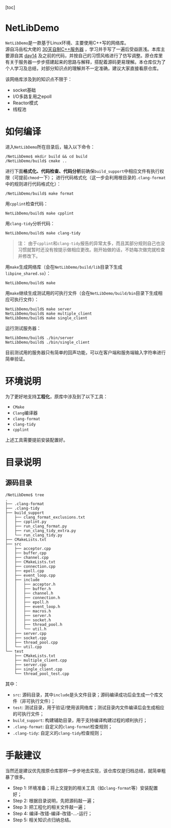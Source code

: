 [toc]

# NetLibDemo
`NetLibDemo`是一款基于Linux环境、主要使用C++写的网络库。  
源自冯岳松大佬的 [30天自制C++服务器](https://github.com/yuesong-feng/30dayMakeCppServer) ，学习并手写了一遍后受益匪浅。本库主要源自其 [day14](https://github.com/yuesong-feng/30dayMakeCppServer/tree/main/code/day14) 及之前的代码，并按自己的习惯风格进行了仿写调整。原仓库里有关于服务器一步步搭建起来的思路与解释，搭配着源码更易理解。本仓库仅为了个人学习及总结，对部分知识点的理解并不一定准确，建议大家直接看原仓库。  

该网络库涉及到的知识点不限于：
- socket基础
- I/O多路复用之epoll
- Reactor模式
- 线程池

# 如何编译
进入`NetLibDemo`所在目录后，输入以下命令：  
```shell
/NetLibDemo$ mkdir build && cd build
/NetLibDemo/build$ cmake ..
```
进行下面**格式化、代码检查、代码分析**前确保`build_support`中相应文件有执行权限（可提前`chmod`一下）；
进行代码格式化（这一步会利用根目录的`.clang-format`中的规则进行代码格式化）：
```shell
/NetLibDemo/build$ make format
```
用`cpplint`检查代码：
```shell
NetLibDemo/build$ make cpplint
```
用`clang-tidy`分析代码：
```shell
NetLibDemo/build$ make clang-tidy
```
> 注： 由于`cpplint`和`clang-tidy`报告的异常太多，而且其部分规则自己也没习惯就暂时还没有按提示做相应更改。刚开始做的话，不妨每次做完就检查并修改下。

用`make`生成网络库（会在`NetLibDemo/build/lib`目录下生成`libpine_shared.so`）：
```shell
NetLibDemo/build$ make
```
用`make`继续生成测试用的可执行文件（会在`NetLibDemo/build/bin`目录下生成相应可执行文件）：
```shell
NetLibDemo/build$ make server
NetLibDemo/build$ make multiple_client
NetLibDemo/build$ make single_client
```
运行测试服务器：
```shell
NetLibDemo/build$ ./bin/server
NetLibDemo/build$ ./bin/single_client
```
目前测试用的服务器只有简单的回声功能，可以在客户端和服务端输入字符串进行简单验证。
# 环境说明
为了更好地支持**工程化**，原库中涉及到了以下工具：
- `CMake`
- `Clang`编译器
- `clang-format`
- `clang-tidy`
- `cpplint`  

上述工具需要提前安装配置好。


# 目录说明
## 源码目录
```shell
/NetLibDemo$ tree
.
├── .clang-format
├── .clang-tidy
├── build_support
│   ├── clang_format_exclusions.txt
│   ├── cpplint.py
│   ├── run_clang_format.py
│   ├── run_clang_tidy_extra.py
│   └── run_clang_tidy.py
├── CMakeLists.txt
├── src
│   ├── acceptor.cpp
│   ├── buffer.cpp
│   ├── channel.cpp
│   ├── CMakeLists.txt
│   ├── connection.cpp
│   ├── epoll.cpp
│   ├── event_loop.cpp
│   ├── include
│   │   ├── acceptor.h
│   │   ├── buffer.h
│   │   ├── channel.h
│   │   ├── connection.h
│   │   ├── epoll.h
│   │   ├── event_loop.h
│   │   ├── macros.h
│   │   ├── server.h
│   │   ├── socket.h
│   │   ├── thread_pool.h
│   │   └── util.h
│   ├── server.cpp
│   ├── socket.cpp
│   ├── thread_pool.cpp
│   └── util.cpp
└── test
    ├── CMakeLists.txt
    ├── multiple_client.cpp
    ├── server.cpp
    ├── single_client.cpp
    └── thread_pool_test.cpp
```
其中：
- `src`: 源码目录，其中`include`是头文件目录；源码编译成功后会生成一个库文件（非可执行文件）；
- `test`: 测试目录，用于验证/使用该网络库；测试目录内文件编译后会生成相应的可执行文件；
- `build_support`: 构建辅助目录，用于支持编译构建过程的顺利执行；
- `.clang-format`: 自定义的`clang-format`检查规则；
- `.clang-tidy`: 自定义的`clang-tidy`检查规则；

# 手敲建议
当然还是建议优先按原仓库那样一步步地去实现，该仓库仅是归档总结，就简单粗暴了很多。
- Step 1: 环境准备；将上文提到的相关工具（如`clang-format`等）安装配置好；
- Step 2: 根据目录说明，先把源码敲一遍；
- Step 3: 把工程化的相关文件敲一遍；
- Step 4: 编译-改错-编译-改错-...-运行；
- Step 5: 相关知识点归纳总结。

